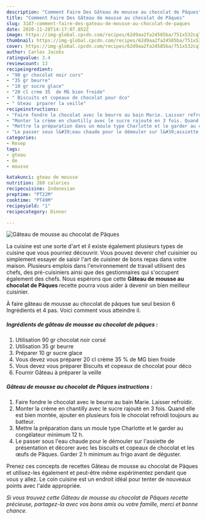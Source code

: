 ```yaml
---
description: "Comment Faire Des Gâteau de mousse au chocolat de Pâques"
title: "Comment Faire Des Gâteau de mousse au chocolat de Pâques"
slug: 3187-comment-faire-des-gateau-de-mousse-au-chocolat-de-paques
date: 2020-11-28T14:17:07.852Z
image: https://img-global.cpcdn.com/recipes/62d9aa2fa24585ba/751x532cq70/gateau-de-mousse-au-chocolat-de-paques-photo-principale-de-la-recette.jpg
thumbnail: https://img-global.cpcdn.com/recipes/62d9aa2fa24585ba/751x532cq70/gateau-de-mousse-au-chocolat-de-paques-photo-principale-de-la-recette.jpg
cover: https://img-global.cpcdn.com/recipes/62d9aa2fa24585ba/751x532cq70/gateau-de-mousse-au-chocolat-de-paques-photo-principale-de-la-recette.jpg
author: Carlos Jacobs
ratingvalue: 3.4
reviewcount: 13
recipeingredient:
- "90 gr chocolat noir cors"
- "35 gr beurre"
- "10 gr sucre glace"
- "20 cl crme 35  de MG bien froide"
- " Biscuits et copeaux de chocolat pour dco"
- " Gteau  prparer la veille"
recipeinstructions:
- "Faire fondre le chocolat avec le beurre au bain Marie. Laisser refroidir."
- "Monter la crème en chantilly avec le sucre rajouté en 3 fois. Quand elle est bien montée, ajouter en plusieurs fois le chocolat refroidi toujours au batteur."
- "Mettre la préparation dans un moule type Charlotte et le garder au congélateur minimum 12 h."
- "Le passer sous l&#39;eau chaude pour le démouler sur l&#39;assiette de présentation et décorer avec les biscuits et copeaux de chocolat et les œufs de Pâques. Garder 2 h minimum au frigo avant de déguster."
categories:
- Resep
tags:
- gteau
- de
- mousse

katakunci: gteau de mousse 
nutrition: 269 calories
recipecuisine: Indonesian
preptime: "PT22M"
cooktime: "PT49M"
recipeyield: "1"
recipecategory: Dinner

---
```



![Gâteau de mousse au chocolat de Pâques](https://img-global.cpcdn.com/recipes/62d9aa2fa24585ba/751x532cq70/gateau-de-mousse-au-chocolat-de-paques-photo-principale-de-la-recette.jpg)

La cuisine est une sorte d'art et il existe également plusieurs types de cuisine que vous pourriez découvrir. Vous pouvez devenir chef cuisinier ou simplement essayer de saisir l'art de cuisiner de bons repas dans votre maison. Plusieurs emplois dans l'environnement de travail utilisent des chefs, des pré-cuisiniers ainsi que des gestionnaires qui s'occupent également des chefs. Nous espérons que cette <strong> Gâteau de mousse au chocolat de Pâques </strong> recette pourra vous aider à devenir un bien meilleur cuisinier.

<!--inarticleads1-->

À faire gâteau de mousse au chocolat de pâques tue seul besion 6 Ingrédients et 4 pas. Voici comment vous atteindre il.

##### Ingrédients de gâteau de mousse au chocolat de pâques :

1. Utilisation 90 gr chocolat noir corsé
1. Utilisation 35 gr beurre
1. Préparer 10 gr sucre glace
1. Vous devez vous préparer 20 cl crème 35 % de MG bien froide
1. Vous devez vous préparer  Biscuits et copeaux de chocolat pour déco
1. Fournir  Gâteau à préparer la veille




<!--inarticleads2-->

##### Gâteau de mousse au chocolat de Pâques instructions :

1. Faire fondre le chocolat avec le beurre au bain Marie. Laisser refroidir.
1. Monter la crème en chantilly avec le sucre rajouté en 3 fois. Quand elle est bien montée, ajouter en plusieurs fois le chocolat refroidi toujours au batteur.
1. Mettre la préparation dans un moule type Charlotte et le garder au congélateur minimum 12 h.
1. Le passer sous l&#39;eau chaude pour le démouler sur l&#39;assiette de présentation et décorer avec les biscuits et copeaux de chocolat et les œufs de Pâques. Garder 2 h minimum au frigo avant de déguster.




<!--inarticleads1-->

<p>
Prenez ces concepts de recettes Gâteau de mousse au chocolat de Pâques et utilisez-les également et peut-être même expérimentez pendant que vous y allez. Le coin cuisine est un endroit idéal pour tenter de nouveaux points avec l'aide appropriée.
</p>

<p>
<i>Si vous trouvez cette Gâteau de mousse au chocolat de Pâques recette précieuse, partagez-la avec vos bons amis ou votre famille, merci et bonne chance.</i>
</p>
